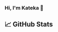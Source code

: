 
### Hi, I'm Kateka 👋

## &#x1f4c8; GitHub Stats

<!--<a href="https://github.com/katekathach/katekathach">
  <img align="center" src="https://github-readme-stats.vercel.app/api/top-langs/?username=katekathach&hide=php,html,tex&title_color=ffffff&text_color=c9cacc&icon_color=2bbc8a&bg_color=1d1f21&langs_count=6" />
</a>
<a href="https://github.com/katekathach/katekathach">
  <img align="center" src="https://github-readme-stats.vercel.app/api?username=katekathach&show_icons=true&line_height=27&count_private=true&title_color=ffffff&text_color=c9cacc&icon_color=2bbc8a&bg_color=1d1f21" alt="Kateka's GitHub Stats" />
</a>-->



<!--
**katekathach/katekathach** is a ✨ _special_ ✨ repository because its `README.md` (this file) appears on your GitHub profile.

Here are some ideas to get you started:

- 🔭 I’m currently working on ...
- 🌱 I’m currently learning ...
- 👯 I’m looking to collaborate on ...
- 🤔 I’m looking for help with ...
- 💬 Ask me about ...
- 📫 How to reach me: ...
- 😄 Pronouns: ...
- ⚡ Fun fact: ...
-->
